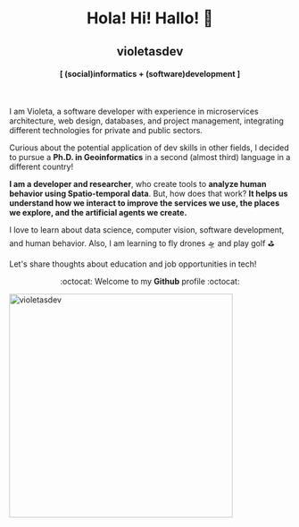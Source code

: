 <!--![Violeta's GitHub stats](https://github-readme-stats.vercel.app/api?username=violetasdev&count_private=true&theme=dark)-->

<h1 align='center'> Hola! Hi! Hallo! 👋</h1> 
<h2 align='center'> violetasdev</h2> 
<h4 align=center>[ (social)informatics + (software)development ]</h4>

<br>

I am Violeta, a software developer with experience in microservices architecture, web design, databases, and project management, integrating different technologies for private and public sectors.

Curious about the potential application of dev skills in other fields, I decided to pursue a <b>Ph.D. in Geoinformatics</b> in a second (almost third) language in a different country!

<b>I am a developer and researcher</b>, who create tools to <b>analyze human behavior using Spatio-temporal data</b>. But, how does that work? <b>It helps us understand how we interact to improve the services we use, the places we explore, and the artificial agents we create.</b>

I love to learn about data science, computer vision, software development, and human behavior. Also, I am learning to fly drones 🛸 and play golf ⛳️

Let's share thoughts about education and job opportunities in tech!

<p align='center'>:octocat: Welcome to my <b>Github</b> profile :octocat:</p>


<div align="left">
    <img src="https://github-readme-stats.vercel.app/api?username=violetasdev&show_icons=true&theme=great-gatsby"  width="400px" alt="violetasdev">
</div>



<!--

![Top Langs](https://github-readme-stats.vercel.app/api/top-langs/?username=violetasdev&layout=compact&langs_count=10&theme=dark&hide=xslt,smarty,perl,batchfile,hack)



**violetasdev/violetasdev** is a ✨ _special_ ✨ repository because its `README.md` (this file) appears on your GitHub profile.

Here are some ideas to get you started:

- 🔭 I’m currently working on ...
- 🌱 I’m currently learning ...
- 👯 I’m looking to collaborate on ...
- 🤔 I’m looking for help with ...
- 💬 Ask me about ...
- 📫 How to reach me: ...
- 😄 Pronouns: ...
- ⚡ Fun fact: ...
-->
